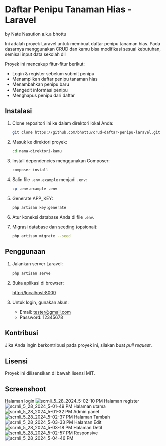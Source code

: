 
# Daftar Penipu Tanaman Hias - Laravel
by Nate Nasution a.k.a bhottu


Ini adalah proyek Laravel untuk membuat daftar penipu tanaman hias. Pada dasarnya menggunakan CRUD dan kamu bisa modifikasi sesuai kebutuhan, semisal input data sekolah dll

Proyek ini mencakup fitur-fitur berikut:

- Login & register sebelum submit penipu
- Menampilkan daftar penipu tanaman hias 
- Menambahkan penipu baru
- Mengedit informasi penipu
- Menghapus penipu dari daftar

## Instalasi

1. Clone repositori ini ke dalam direktori lokal Anda:

   ```bash
   git clone https://github.com/bhottu/crud-daftar-penipu-laravel.git
   ```

2. Masuk ke direktori proyek:

   ```bash
   cd nama-direktori-kamu
   ```

3. Install dependencies menggunakan Composer:

   ```bash
   composer install
   ```

4. Salin file `.env.example` menjadi `.env`:

   ```bash
   cp .env.example .env
   ```

5. Generate APP_KEY:

   ```bash
   php artisan key:generate
   ```

6. Atur koneksi database Anda di file `.env`.

7. Migrasi database dan seeding (opsional):

   ```bash
   php artisan migrate --seed
   ```

## Penggunaan

1. Jalankan server Laravel:

   ```bash
   php artisan serve
   ```

2. Buka aplikasi di browser:

   [http://localhost:8000](http://localhost:8000)

3. Untuk login, gunakan akun:

   - Email: tester@gmail.com
   - Password: 12345678

## Kontribusi

Jika Anda ingin berkontribusi pada proyek ini, silakan buat _pull request_.

## Lisensi

Proyek ini dilisensikan di bawah lisensi MIT.

## Screenshoot

Halaman login
![scrnli_5_28_2024_5-02-10 PM](https://github.com/bhottu/crud-daftar-penipu-laravel/assets/35356275/d9128a50-c781-4fa7-96d3-0e83df9e1e9a)
Halaman register
![scrnli_5_28_2024_5-01-49 PM](https://github.com/bhottu/crud-daftar-penipu-laravel/assets/35356275/5c886b7f-9c52-48f3-8af9-e460321d15c7)
Halaman utama
![scrnli_5_28_2024_5-01-32 PM](https://github.com/bhottu/crud-daftar-penipu-laravel/assets/35356275/52e8a767-f625-4c35-b929-5193227e8fb4)
Admin panel
![scrnli_5_28_2024_5-02-37 PM](https://github.com/bhottu/crud-daftar-penipu-laravel/assets/35356275/b39fcd7f-e46d-4745-9b50-c53180340300)
Halaman Tambah
![scrnli_5_28_2024_5-03-33 PM](https://github.com/bhottu/crud-daftar-penipu-laravel/assets/35356275/046e687c-0962-4a7a-bfc3-74b4448ed5d2)
Halaman Edit
![scrnli_5_28_2024_5-03-18 PM](https://github.com/bhottu/crud-daftar-penipu-laravel/assets/35356275/01467bf5-5695-4f38-b15a-b722c8a8764f)
Halaman Detil
![scrnli_5_28_2024_5-02-57 PM](https://github.com/bhottu/crud-daftar-penipu-laravel/assets/35356275/254b8112-2198-460d-9d31-c2963e0a2775)
Responsive
![scrnli_5_28_2024_5-04-46 PM](https://github.com/bhottu/crud-daftar-penipu-laravel/assets/35356275/6b7ce21c-ddca-4fd7-b87b-dd55e06864e2)

